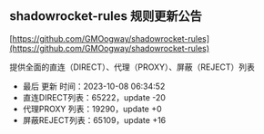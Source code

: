 ## shadowrocket-rules 规则更新公告

[https://github.com/GMOogway/shadowrocket-rules](https://github.com/GMOogway/shadowrocket-rules)

提供全面的直连（DIRECT）、代理（PROXY）、屏蔽（REJECT）列表
- 最后 更新 时间：2023-10-08 06:34:52
- 直连DIRECT列表：65222，update -20
- 代理PROXY 列表：19290，update +0
- 屏蔽REJECT列表：65109，update +16